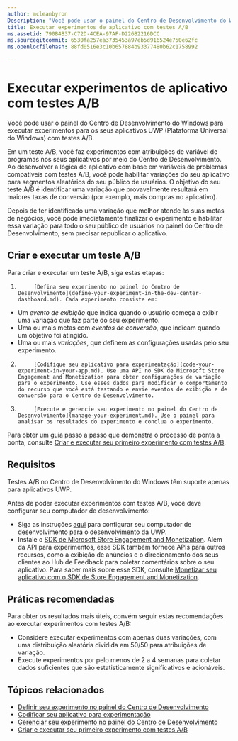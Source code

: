 ```yaml
---
author: mcleanbyron
Description: "Você pode usar o painel do Centro de Desenvolvimento do Windows para executar experimentos para os seus aplicativos UWP (Plataforma Universal do Windows) com testes A/B."
title: Executar experimentos de aplicativo com testes A/B
ms.assetid: 790B4B37-C72D-4CEA-97AF-D226B2216DCC
ms.sourcegitcommit: 6530fa257ea3735453a97eb5d916524e750e62fc
ms.openlocfilehash: 88fd0516e3c10b657884b93377480b62c1758992

---
```


# Executar experimentos de aplicativo com testes A/B

Você pode usar o painel do Centro de Desenvolvimento do Windows para executar experimentos para os seus aplicativos UWP (Plataforma Universal do Windows) com testes A/B.

Em um teste A/B, você faz experimentos com atribuições de variável de programas nos seus aplicativos por meio do Centro de Desenvolvimento. Ao desenvolver a lógica do aplicativo com base em variáveis de problemas compatíveis com testes A/B, você pode habilitar variações do seu aplicativo para segmentos aleatórios do seu público de usuários. O objetivo do seu teste A/B é identificar uma variação que provavelmente resultará em maiores taxas de conversão (por exemplo, mais compras no aplicativo).

Depois de ter identificado uma variação que melhor atende às suas metas de negócios, você pode imediatamente finalizar o experimento e habilitar essa variação para todo o seu público de usuários no painel do Centro de Desenvolvimento, sem precisar republicar o aplicativo.

## Criar e executar um teste A/B

Para criar e executar um teste A/B, siga estas etapas:

1. 
            [Defina seu experimento no painel do Centro de Desenvolvimento](define-your-experiment-in-the-dev-center-dashboard.md). Cada experimento consiste em:
  * Um *evento de exibição* que indica quando o usuário começa a exibir uma variação que faz parte do seu experimento.
  * Uma ou mais metas com *eventos de conversão*, que indicam quando um objetivo foi atingido.
  * Uma ou mais *variações*, que definem as configurações usadas pelo seu experimento.
2. 
            [Codifique seu aplicativo para experimentação](code-your-experiment-in-your-app.md). Use uma API no SDK de Microsoft Store Engagement and Monetization para obter configurações de variação para o experimento. Use esses dados para modificar o comportamento do recurso que você está testando e envie eventos de exibição e de conversão para o Centro de Desenvolvimento.
3. 
            [Execute e gerencie seu experimento no painel do Centro de Desenvolvimento](manage-your-experiment.md). Use o painel para analisar os resultados do experimento e conclua o experimento.

Para obter um guia passo a passo que demonstra o processo de ponta a ponta, consulte [Criar e executar seu primeiro experimento com testes A/B](create-and-run-your-first-experiment-with-a-b-testing.md).

## Requisitos

Testes A/B no Centro de Desenvolvimento do Windows têm suporte apenas para aplicativos UWP.

Antes de poder executar experimentos com testes A/B, você deve configurar seu computador de desenvolvimento:

* Siga as instruções [aqui](../get-started/get-set-up.md) para configurar seu computador de desenvolvimento para o desenvolvimento da UWP.
* Instale o [SDK de Microsoft Store Engagement and Monetization](http://aka.ms/store-em-sdk). Além da API para experimentos, esse SDK também fornece APIs para outros recursos, como a exibição de anúncios e o direcionamento dos seus clientes ao Hub de Feedback para coletar comentários sobre o seu aplicativo. Para saber mais sobre esse SDK, consulte [Monetizar seu aplicativo com o SDK de Store Engagement and Monetization](monetize-your-app-with-the-microsoft-store-engagement-and-monetization-sdk.md).

## Práticas recomendadas

Para obter os resultados mais úteis, convém seguir estas recomendações ao executar experimentos com testes A/B:

* Considere executar experimentos com apenas duas variações, com uma distribuição aleatória dividida em 50/50 para atribuições de variação.
* Execute experimentos por pelo menos de 2 a 4 semanas para coletar dados suficientes que são estatisticamente significativos e acionáveis.

## Tópicos relacionados

* [Definir seu experimento no painel do Centro de Desenvolvimento](define-your-experiment-in-the-dev-center-dashboard.md)
* [Codificar seu aplicativo para experimentação](code-your-experiment-in-your-app.md)
* [Gerenciar seu experimento no painel do Centro de Desenvolvimento](manage-your-experiment.md)
* [Criar e executar seu primeiro experimento com testes A/B](create-and-run-your-first-experiment-with-a-b-testing.md)



<!--HONumber=Jun16_HO4-->


